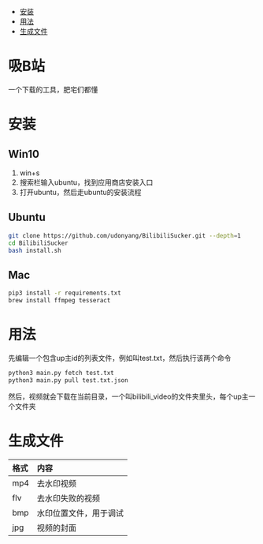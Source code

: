 - [安装](#安装)
- [用法](#用法)
- [生成文件](#生成文件)

# 吸B站
一个下载的工具，肥宅们都懂

# 安装
## Win10
1. win+s
2. 搜索栏输入ubuntu，找到应用商店安装入口
3. 打开ubuntu，然后走ubuntu的安装流程

## Ubuntu
```bash
git clone https://github.com/udonyang/BilibiliSucker.git --depth=1
cd BilibiliSucker
bash install.sh
```

## Mac
```bash
pip3 install -r requirements.txt
brew install ffmpeg tesseract
```

# 用法
先编辑一个包含up主id的列表文件，例如叫test.txt，然后执行该两个命令
```bash
python3 main.py fetch test.txt
python3 main.py pull test.txt.json
```
然后，视频就会下载在当前目录，一个叫bilibili_video的文件夹里头，每个up主一个文件夹

# 生成文件
|格式|内容
|:-|:-
|mp4|去水印视频
|flv|去水印失败的视频
|bmp|水印位置文件，用于调试
|jpg|视频的封面
